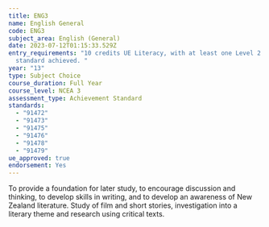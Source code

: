 ```yaml
---
title: ENG3
name: English General
code: ENG3
subject_area: English (General)
date: 2023-07-12T01:15:33.529Z
entry_requirements: "10 credits UE Literacy, with at least one Level 2 external
  standard achieved. "
year: "13"
type: Subject Choice
course_duration: Full Year
course_level: NCEA 3
assessment_type: Achievement Standard
standards:
  - "91472"
  - "91473"
  - "91475"
  - "91476"
  - "91478"
  - "91479"
ue_approved: true
endorsement: Yes
---
```

To provide a foundation for later study, to encourage discussion and thinking, to develop skills in writing, and to develop an awareness of New Zealand literature. Study of film and short stories, investigation into a literary theme and research using critical texts.